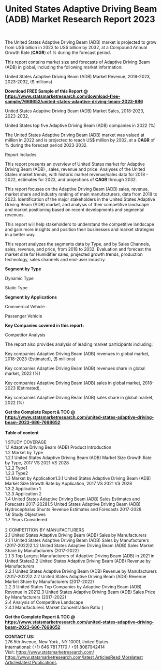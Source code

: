 <h1>United States Adaptive Driving Beam (ADB) Market Research Report 2023</h1><br/><p>The United States Adaptive Driving Beam (ADB) market is projected to grow from US$ billion in 2023 to US$ billion by 2032, at a Compound Annual Growth Rate (<strong>CAGR</strong>) of % during the forecast period.</p><p>This report contains market size and forecasts of Adaptive Driving Beam (ADB) in global, including the following market information:</p><p>United States Adaptive Driving Beam (ADB) Market Revenue, 2018-2023, 2023-2032, ($ millions)</p><p><strong>Download FREE Sample of this Report @ <a href="https://www.statsmarketresearch.com/download-free-sample/7668652/united-states-adaptive-driving-beam-2023-686">https://www.statsmarketresearch.com/download-free-sample/7668652/united-states-adaptive-driving-beam-2023-686</a></strong></p><p>United States Adaptive Driving Beam (ADB) Market Sales, 2018-2023, 2023-2032,</p><p>United States top five Adaptive Driving Beam (ADB) companies in 2022 (%)</p><p>The United States Adaptive Driving Beam (ADB) market was valued at million in 2022 and is projected to reach US$ million by 2032, at a <strong>CAGR</strong> of % during the forecast period 2023-2032.</p><p>Report Includes</p><p>This report presents an overview of United States market for Adaptive Driving Beam (ADB) , sales, revenue and price. Analyses of the United States market trends, with historic market revenue/sales data for 2018 - 2022, estimates for 2023, and projections of <strong>CAGR</strong> through 2032.</p><p>This report focuses on the Adaptive Driving Beam (ADB) sales, revenue, market share and industry ranking of main manufacturers, data from 2018 to 2023. Identification of the major stakeholders in the United States Adaptive Driving Beam (ADB) market, and analysis of their competitive landscape and market positioning based on recent developments and segmental revenues.</p><p>This report will help stakeholders to understand the competitive landscape and gain more insights and position their businesses and market strategies in a better way.</p><p>This report analyzes the segments data by Type, and by Sales Channels, sales, revenue, and price, from 2018 to 2032. Evaluation and forecast the market size for Humidifier sales, projected growth trends, production technology, sales channels and end-user industry.</p><p><strong>Segment by Type</strong></p><p>Dynamic Type</p><p>Static Type</p><p><strong> Segment <strong><strong>by Applications</strong></strong></strong></p><p>Commercial Vehicle</p><p>Passenger Vehicle</p><p><strong>Key Companies covered in this report:</strong></p><p>Competitor Analysis</p><p>The report also provides analysis of leading market participants including:</p><p>Key companies Adaptive Driving Beam (ADB) revenues in global market, 2018-2023 (Estimated), ($ millions)</p><p>Key companies Adaptive Driving Beam (ADB) revenues share in global market, 2022 (%)</p><p>Key companies Adaptive Driving Beam (ADB) sales in global market, 2018-2023 (Estimated),</p><p>Key companies Adaptive Driving Beam (ADB) sales share in global market, 2022 (%)</p><div><b>Get the Complete Report & TOC @ <a href="https://www.statsmarketresearch.com/united-states-adaptive-driving-beam-2023-686-7668652">https://www.statsmarketresearch.com/united-states-adaptive-driving-beam-2023-686-7668652</a></b></div><br><b>Table of content</b><p>1 STUDY COVERAGE<br />1.1 Adaptive Driving Beam (ADB) Product Introduction<br />1.2 Market by Type<br />1.2.1 United States Adaptive Driving Beam (ADB) Market Size Growth Rate by Type, 2017 VS 2021 VS 2028<br />1.2.2 Type1<br />1.2.3 Type2<br />1.3 Market by Application1.3.1 United States Adaptive Driving Beam (ADB) Market Size Growth Rate by Application, 2017 VS 2021 VS 2028<br />1.3.2 Application 1<br />1.3.3 Application 2<br />1.4 United States Adaptive Driving Beam (ADB) Sales Estimates and Forecasts 2017-20281.5 United States Adaptive Driving Beam (ADB) Hydrocephalus Shunts Revenue Estimates and Forecasts 2017-2028<br />1.6 Study Objectives<br />1.7 Years Considered<br /><br />2 COMPETITION BY MANUFACTURERS<br />2.1 United States Adaptive Driving Beam (ADB) Sales by Manufacturers<br />2.1.1 United States Adaptive Driving Beam (ADB) Sales by Manufacturers (2017-2022)2.1.2 United States Adaptive Driving Beam (ADB) Sales Market Share by Manufacturers (2017-2022)<br />2.1.3 Top Largest Manufacturers of Adaptive Driving Beam (ADB) in 2021 in United States2.2 United States Adaptive Driving Beam (ADB) Revenue by Manufacturers<br />2.2.1 United States Adaptive Driving Beam (ADB) Revenue by Manufacturers (2017-2022)2.2.2 United States Adaptive Driving Beam (ADB) Revenue Market Share by Manufacturers (2017-2022)<br />2.2.3 United States Top Companies by Adaptive Driving Beam (ADB) Revenue in 20212.3 United States Adaptive Driving Beam (ADB) Sales Price by Manufacturers (2017-2022)<br />2.4 Analysis of Competitive Landscape<br />2.4.1 Manufacturers Market Concentration Ratio (<br><div><b>Get the Complete Report & TOC @ <a href="https://www.statsmarketresearch.com/united-states-adaptive-driving-beam-2023-686-7668652">https://www.statsmarketresearch.com/united-states-adaptive-driving-beam-2023-686-7668652</a></b></div></p> <b>CONTACT US:</b><br>276 5th Avenue, New York , NY 10001,United States<br>International: (+1) 646 781 7170 / +91 8087042414<br>Visit: <a href="https://www.statsmarketresearch.com/">https://www.statsmarketresearch.com/</a><br><a href="https://gyeongbokgung.com">https://www.statsmarketresearch.com/</a><a href="https://hallyeomaritime.com">latest Articles</a><a href="https://jingwansa.com">Read More</a><a href=https://nguoiviet.jp/">latest Articles</a><a href="https://www.intelmarketresearch.com/">latest Publications</a>